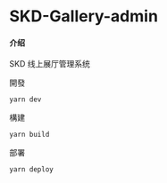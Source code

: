# SKD-Gallery-admin

#### 介绍

SKD 线上展厅管理系统

開發

```bash
yarn dev
```

構建

```bash
yarn build
```

部署

```bash
yarn deploy
```
